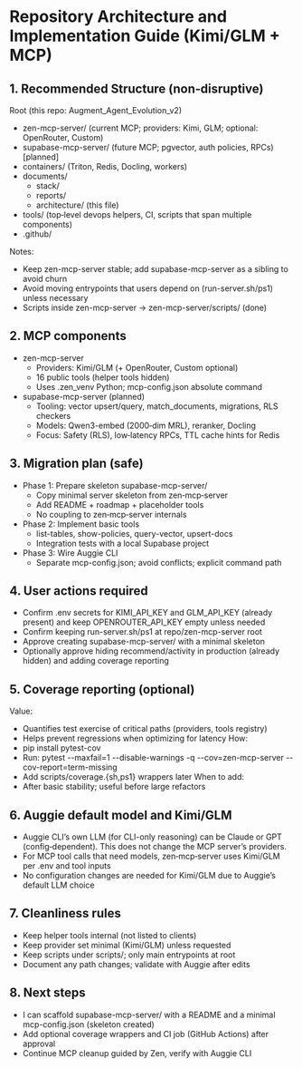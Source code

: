 # Repository Architecture and Implementation Guide (Kimi/GLM + MCP)

## 1. Recommended Structure (non‑disruptive)

Root (this repo: Augment_Agent_Evolution_v2)
- zen-mcp-server/ (current MCP; providers: Kimi, GLM; optional: OpenRouter, Custom)
- supabase-mcp-server/ (future MCP; pgvector, auth policies, RPCs) [planned]
- containers/ (Triton, Redis, Docling, workers)
- documents/
  - stack/
  - reports/
  - architecture/ (this file)
- tools/ (top‑level devops helpers, CI, scripts that span multiple components)
- .github/

Notes:
- Keep zen-mcp-server stable; add supabase-mcp-server as a sibling to avoid churn
- Avoid moving entrypoints that users depend on (run-server.sh/ps1) unless necessary
- Scripts inside zen-mcp-server → zen-mcp-server/scripts/ (done)

## 2. MCP components

- zen-mcp-server
  - Providers: Kimi/GLM (+ OpenRouter, Custom optional)
  - 16 public tools (helper tools hidden)
  - Uses .zen_venv Python; mcp-config.json absolute command
- supabase-mcp-server (planned)
  - Tooling: vector upsert/query, match_documents, migrations, RLS checkers
  - Models: Qwen3-embed (2000‑dim MRL), reranker, Docling
  - Focus: Safety (RLS), low‑latency RPCs, TTL cache hints for Redis

## 3. Migration plan (safe)

- Phase 1: Prepare skeleton supabase-mcp-server/
  - Copy minimal server skeleton from zen‑mcp‑server
  - Add README + roadmap + placeholder tools
  - No coupling to zen‑mcp‑server internals
- Phase 2: Implement basic tools
  - list-tables, show-policies, query-vector, upsert-docs
  - Integration tests with a local Supabase project
- Phase 3: Wire Auggie CLI
  - Separate mcp-config.json; avoid conflicts; explicit command path

## 4. User actions required

- Confirm .env secrets for KIMI_API_KEY and GLM_API_KEY (already present) and keep OPENROUTER_API_KEY empty unless needed
- Confirm keeping run-server.sh/ps1 at repo/zen-mcp-server root
- Approve creating supabase-mcp-server/ with a minimal skeleton
- Optionally approve hiding recommend/activity in production (already hidden) and adding coverage reporting

## 5. Coverage reporting (optional)

Value:
- Quantifies test exercise of critical paths (providers, tools registry)
- Helps prevent regressions when optimizing for latency
How:
- pip install pytest-cov
- Run: pytest --maxfail=1 --disable-warnings -q --cov=zen-mcp-server --cov-report=term-missing
- Add scripts/coverage.{sh,ps1} wrappers later
When to add:
- After basic stability; useful before large refactors

## 6. Auggie default model and Kimi/GLM

- Auggie CLI’s own LLM (for CLI-only reasoning) can be Claude or GPT (config‑dependent). This does not change the MCP server’s providers.
- For MCP tool calls that need models, zen‑mcp‑server uses Kimi/GLM per .env and tool inputs
- No configuration changes are needed for Kimi/GLM due to Auggie’s default LLM choice

## 7. Cleanliness rules

- Keep helper tools internal (not listed to clients)
- Keep provider set minimal (Kimi/GLM) unless requested
- Keep scripts under scripts/; only main entrypoints at root
- Document any path changes; validate with Auggie after edits

## 8. Next steps

- I can scaffold supabase-mcp-server/ with a README and a minimal mcp-config.json (skeleton created)
- Add optional coverage wrappers and CI job (GitHub Actions) after approval
- Continue MCP cleanup guided by Zen, verify with Auggie CLI

